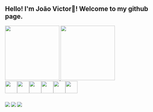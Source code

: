 ## Hello! I'm João Victor👋! Welcome to my github page.
<div aling="center">
   <a href="https://github.com/joaovictor234">
   <img height="180em" src="https://github-readme-stats.vercel.app/api?username=joaovictor234&show_icons=true&theme=dracula&include_all_commits=true&count_private=true"/>
   <img height="180em" src="https://github-readme-stats.vercel.app/api/top-langs/?username=joaovictor234&layout=compact&langs_count=7&theme=dracula"/>
</div>

<div style="display: flex; align-items: center;">
  <img width="40" src="https://cdn.jsdelivr.net/gh/devicons/devicon/icons/html5/html5-original.svg"/>
  <img width="40" src="https://cdn.jsdelivr.net/gh/devicons/devicon/icons/css3/css3-original.svg"/>
  <img width="40" src="https://cdn.jsdelivr.net/gh/devicons/devicon/icons/javascript/javascript-original.svg"/>
  <img width="40" src="https://cdn.jsdelivr.net/gh/devicons/devicon/icons/jquery/jquery-original.svg"/>
  <img width="40" src="https://cdn.jsdelivr.net/gh/devicons/devicon/icons/bootstrap/bootstrap-original.svg"/>
  <img width="40" src="https://cdn.jsdelivr.net/gh/devicons/devicon/icons/c/c-original.svg"/>
</div>
  
##
  
<div>
  <a href="mailto:joaovictorfernandespinto@gmail.com"><img src="https://img.shields.io/badge/Gmail-D14836?style=for-the-badge&logo=gmail&logoColor=white"></a>
  <a href="http://api.whatsapp.com/send?phone=5585999540444"><img src="https://img.shields.io/badge/WhatsApp-25D366?style=for-the-badge&logo=whatsapp&logoColor=white"></a>
  <a href="https://www.linkedin.com/in/joaovictor-fernandes/"><img src="https://img.shields.io/badge/LinkedIn-0077B5?style=for-the-badge&logo=linkedin&logoColor=white"></a>
</div>
